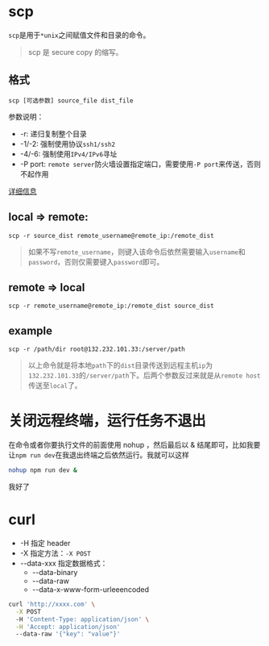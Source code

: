 # scp

`scp`是用于`*unix`之间赋值文件和目录的命令。

> scp 是 secure copy 的缩写。

## 格式

```shell
scp [可选参数] source_file dist_file
```

参数说明：

- -r: 递归复制整个目录
- -1/-2: 强制使用协议`ssh1/ssh2`
- -4/-6: 强制使用`IPv4/IPv6`寻址
- -P port: `remote server`防火墙设置指定端口，需要使用`-P port`来传送，否则不起作用

[详细信息](http://www.runoob.com/linux/linux-comm-scp.html)

## local => remote:

```shell
scp -r source_dist remote_username@remote_ip:/remote_dist
```

> 如果不写`remote_username`，则键入该命令后依然需要输入`username`和`password`，否则仅需要键入`password`即可。

## remote => local

```shell
scp -r remote_username@remote_ip:/remote_dist source_dist
```

## example

```shell
scp -r /path/dir root@132.232.101.33:/server/path
```

> 以上命令就是将本地`path`下的`dist`目录传送到远程主机`ip`为`132.232.101.33`的`/server/path`下。后两个参数反过来就是从`remote host`传送至`local`了。

# 关闭远程终端，运行任务不退出

在命令或者你要执行文件的前面使用 nohup ，然后最后以 & 结尾即可，比如我要让`npm run dev`在我退出终端之后依然运行。我就可以这样

```sh
nohup npm run dev &
```

我好了

# curl

- -H 指定 header
- -X 指定方法：`-X POST`
- --data-xxx 指定数据格式：
  - --data-binary
  - --data-raw
  - --data-x-www-form-urleeencoded

```sh
curl 'http://xxxx.com' \
  -X POST
  -H 'Content-Type: application/json' \
  -H 'Accept: application/json'
  --data-raw '{"key": "value"}'
```
